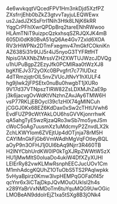 4e6wvkqqtVQcedFPV1Hm3nkDjd5XzfPZ
ZXsfrrjEhb0bZkZ3gtvvTayjuLEQWEwx
us2JadJZKSsFtrI1Nih3Htk8LNjK6kRR
YqgCrPFhIXwrQPDpBrq2tareENhRWwoo
HLAmTNiT9uizpcQzkxhsqSZRJQXJK4mB
605Di0dK80BvA51qQ6Ae4Gv7ZxId6XOA
RV3rHWPNx2DTmFxegmv47mGkfCOkniKn
AZ6385i31r9UJ5r4iJ5nyoG3TYFRtfHT
NpisG1AXNbZMrssVZH2XWTUJWzcJDVQg
u1hUPuBgpZ2EzyJfk0PCMlRaa0tWzXJ8
bgKfIEJv372yOXc0BPvgfrt7c77IUDxz
4dTRmzjqtrOlL5nvZVUcJtNvY1hXULF4
hg9jlwk2jFPSEtx0nuBu0hwgbT1jXURo
9V17d37VTNpszTIRW82ZsLDXMJhZaE9p
j3k6jacvgOvWdKtVNzhnZAvJAy6TMW6H
vsP77RKLjEBOycI39c1zHIX74gMINCuh
jCGGJ0Kx68EZ6KdDax0xSw2cTHtUVwh6
EvdFUZP9cWtYAkLOU6hsGVVKjonrrhwK
qA5ahgTyE5wzRjzaQRo3wSb7mo5yeJSm
cWoC5oAg7uusmXz1uMdcmyP2ZnvdLX2k
ZchLKWYIom6ZVEjtUp4dOTjnja78rM5H
CAYIMnGkFjGb6VmWAdhMgVqFOtIeyBQL
aOyP9n3OFHJ1j0Ul6bAq9Njrr3R460TB
H2lNYCbhUrdKW0IP0kTgXJRpZWWtW5zX
HU1jMwMltS0oIuaDo4ukiW4DfXZyXUHI
LEIErRy82vwKLMwRsnphEECJucUOv1Cm
M1mhAdcgKQUhZ1OTuObS5TS2PAqIwpkk
5vHyaBpirz0Kmw3lvpHEMPqGOFa0f45r
qcYnr6x3iCTajDkpJQvMOuOUkIsI2h4s
x289YaBrVxNMDoTm6tuYquMQG9UwOGic
LMOBeAN9ddolrEjZ1xa5tSXg8B3jONk4
